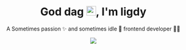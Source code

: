 <!-- 标题 + 个人描述, emoji 取自: http://emojihomepage.com -->
<p align="center">
  <h1 height="200px" align="center">
 God dag <img src="https://cdn.jsdelivr.net/gh/MaleWeb/picture/images/techblog/hi.gif" width="25">, I'm ligdy </h1> <p align="center">A Sometimes passion ✨ and sometimes idle 🥋 frontend developer 👨‍💻</p> </p> 


<p align="center">
  <img src="https://streak-stats.demolab.com?user=ligdy7&border_radius=0.4&card_width=700" />
</p>


